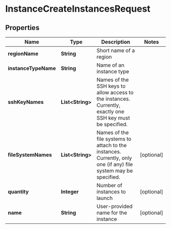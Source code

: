 

# InstanceCreateInstancesRequest


## Properties

| Name | Type | Description | Notes |
|------------ | ------------- | ------------- | -------------|
|**regionName** | **String** | Short name of a region |  |
|**instanceTypeName** | **String** | Name of an instance type |  |
|**sshKeyNames** | **List&lt;String&gt;** | Names of the SSH keys to allow access to the instances. Currently, exactly one SSH key must be specified. |  |
|**fileSystemNames** | **List&lt;String&gt;** | Names of the file systems to attach to the instances. Currently, only one (if any) file system may be specified. |  [optional] |
|**quantity** | **Integer** | Number of instances to launch |  [optional] |
|**name** | **String** | User-provided name for the instance |  [optional] |



